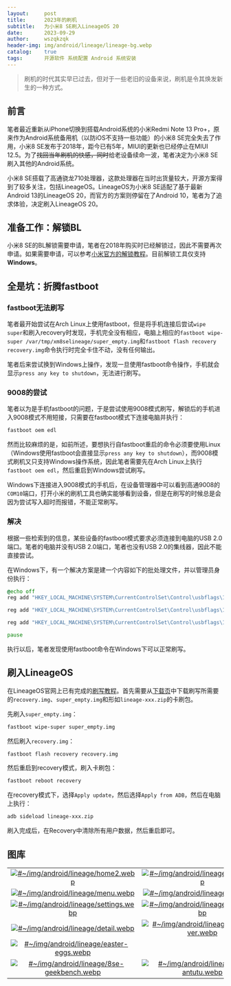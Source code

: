 ```yaml
---
layout:     post
title:      2023年的刷机
subtitle:   为小米8 SE刷入LineageOS 20
date:       2023-09-29
author:     wszqkzqk
header-img: img/android/lineage/lineage-bg.webp
catalog:    true
tags:       开源软件 系统配置 Android 系统安装
---
```


> 刷机的时代其实早已过去，但对于一些老旧的设备来说，刷机是令其焕发新生的一种方式。

## 前言

笔者最近重新从iPhone切换到搭载Android系统的小米Redmi Note 13 Pro+，原来作为Android系统备用机（以防iOS不支持一些功能）的小米8 SE完全失去了作用，小米8 SE发布于2018年，距今已有5年，MIUI的更新也已经停止在MIUI 12.5。为了~~找回当年刷机的快感，同时~~给老设备续命一波，笔者决定为小米8 SE刷入其他的Android系统。

小米8 SE搭载了高通骁龙710处理器，这款处理器在当时出货量较大，开源方案得到了较多关注，包括LineageOS。LineageOS为小米8 SE适配了基于最新Android 13的LineageOS 20，而官方的方案则停留在了Android 10，笔者为了追求体验，决定刷入LineageOS 20。

## 准备工作：解锁BL

小米8 SE的BL解锁需要申请，笔者在2018年购买时已经解锁过，因此不需要再次申请。如果需要申请，可以参考[小米官方的解锁教程](https://www.miui.com/unlock/)。目前解锁工具仅支持**Windows**。

## 全是坑：折腾fastboot

### fastboot无法刷写

笔者最开始尝试在Arch Linux上使用fastboot，但是将手机连接后尝试`wipe super`和刷入recovery时发现，手机完全没有相应，电脑上相应的`fastboot wipe-super /var/tmp/xm8selineage/super_empty.img`和`fastboot flash recovery recovery.img`命令执行时完全卡住不动，没有任何输出。

笔者后来尝试换到Windows上操作，发现一旦使用fastboot命令操作，手机就会显示`press any key to shutdown`，无法进行刷写。

### 9008的尝试

笔者以为是手机fastboot的问题，于是尝试使用9008模式刷写，解锁后的手机进入9008模式不用短接，只需要在fastboot模式下连接电脑并执行：

```bash
fastboot oem edl
```

然而比较麻烦的是，如前所述，要想执行自fastboot重启的命令必须要使用Linux（Windows使用fastboot会直接显示`press any key to shutdown`），而9008模式刷机又只支持Windows操作系统，因此笔者需要先在Arch Linux上执行`fastboot oem edl`，然后重启到Windows尝试刷写。

Windows下连接进入9008模式的手机后，在设备管理器中可以看到高通9008的`COM10`端口，打开小米的刷机工具也确实能够看到设备，但是在刷写的时候总是会因为尝试写入超时而报错，不能正常刷写。

### 解决

根据一些检索到的信息，某些设备的fastboot模式要求必须连接到电脑的USB 2.0端口。笔者的电脑并没有USB 2.0端口，笔者也没有USB 2.0的集线器，因此不能直接尝试。

在Windows下，有一个解决方案是建一个内容如下的批处理文件，并以管理员身份执行：

```bat
@echo off
reg add "HKEY_LOCAL_MACHINE\SYSTEM\CurrentControlSet\Control\usbflags\18D1D00D0100" /v "osvc" /t REG_BINARY /d "0000" /f

reg add "HKEY_LOCAL_MACHINE\SYSTEM\CurrentControlSet\Control\usbflags\18D1D00D0100" /v "SkipContainerIdQuery" /t REG_BINARY /d "01000000" /f

reg add "HKEY_LOCAL_MACHINE\SYSTEM\CurrentControlSet\Control\usbflags\18D1D00D0100" /v "SkipBOSDescriptorQuery" /t REG_BINARY /d "01000000" /f

pause
```

执行以后，笔者发现使用fastboot命令在Windows下可以正常刷写。

## 刷入LineageOS

在LineageOS官网上已有完成的[刷写教程](https://wiki.lineageos.org/devices/xmsirius/install)。首先需要从[下载页](https://download.lineageos.org/devices/xmsirius/builds)中下载刷写所需要的`recovery.img`、`super_empty.img`和形如`lineage-xxx.zip`的卡刷包。

先刷入`super_empty.img`：

```bash
fastboot wipe-super super_empty.img
```

然后刷入`recovery.img`：

```bash
fastboot flash recovery recovery.img
```

然后重启到recovery模式，刷入卡刷包：

```bash
fastboot reboot recovery
```

在recovery模式下，选择`Apply update`，然后选择`Apply from ADB`，然后在电脑上执行：

```bash
adb sideload lineage-xxx.zip
```

刷入完成后，在Recovery中清除所有用户数据，然后重启即可。

## 图库

|||
|:----:|:----:|
|[![#~/img/android/lineage/home2.webp](/img/android/lineage/home2.webp)](/img/android/lineage/home2.webp)|[![#~/img/android/lineage/home.webp](/img/android/lineage/home.webp)](/img/android/lineage/home.webp)|
|[![#~/img/android/lineage/menu.webp](/img/android/lineage/menu.webp)](/img/android/lineage/menu.webp)|[![#~/img/android/lineage/lock.webp](/img/android/lineage/lock.webp)](/img/android/lineage/lock.webp)|
|[![#~/img/android/lineage/settings.webp](/img/android/lineage/settings.webp)](/img/android/lineage/settings.webp)|[![#~/img/android/lineage/update.webp](/img/android/lineage/update.webp)](/img/android/lineage/update.webp)|
|[![#~/img/android/lineage/detail.webp](/img/android/lineage/detail.webp)](/img/android/lineage/detail.webp)|[![#~/img/android/lineage/lineage-ver.webp](/img/android/lineage/lineage-ver.webp)](/img/android/lineage/lineage-ver.webp)|
|[![#~/img/android/lineage/easter-eggs.webp](/img/android/lineage/easter-eggs.webp)](/img/android/lineage/easter-eggs.webp)||
|[![#~/img/android/lineage/8se-geekbench.webp](/img/android/lineage/8se-geekbench.webp)](/img/android/lineage/8se-geekbench.webp)|[![#~/img/android/lineage/8se-antutu.webp](/img/android/lineage/8se-antutu.webp)](/img/android/lineage/8se-antutu.webp)|
